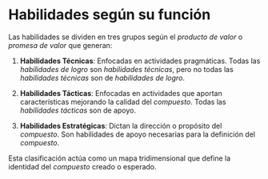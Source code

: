 # Habilidades según su función

Las habilidades se dividen en tres grupos según el *producto de valor* o *promesa de valor* que generan:

1. **Habilidades Técnicas**: Enfocadas en actividades pragmáticas. Todas las *habilidades de logro* son *habilidades técnicas*, pero no todas las *habilidades técnicas* son de *habilidades de logro*.

2. **Habilidades Tácticas**: Enfocadas en actividades que aportan características mejorando la calidad del *compuesto*. Todas las *habilidades tácticas* son de apoyo.

3. **Habilidades Estratégicas**: Dictan la dirección o propósito del *compuesto*. Son habilidades de apoyo necesarias para la definición del *compuesto*.

Esta clasificación actúa como un mapa tridimensional que define la identidad del *compuesto* creado o esperado.